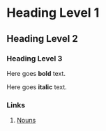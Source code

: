 # Heading Level 1
## Heading Level 2
### Heading Level 3

Here goes **bold** text.

Here goes __italic__ text.

### Links

1. [Nouns](english/grammar/grade4/noun.md)
